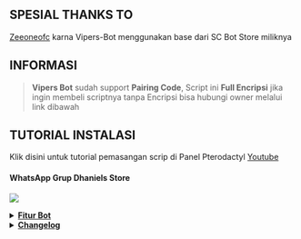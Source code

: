 ## SPESIAL THANKS TO
[Zeeoneofc](https://github.com/zeeoneofficial/Alphabot-Md?tab=readme-ov-file#information) karna Vipers-Bot menggunakan base dari SC Bot Store miliknya

## INFORMASI
> **Vipers Bot** sudah support **Pairing Code**, Script ini **Full Encripsi** jika ingin membeli scriptnya tanpa Encripsi bisa hubungi owner melalui link dibawah

## TUTORIAL INSTALASI
Klik disini untuk tutorial pemasangan scrip di Panel Pterodactyl [Youtube](https://youtu.be/hyt7FECIE9g?si=fdBUqgYxt7hAPVLe)

#### WhatsApp Grup Dhaniels Store
<a href="https://bit.ly/Dhaniels_store"><img src="https://img.shields.io/badge/Dhaniels Store WhatsApp Grup-25D366?style=for-the-badge&logo=whatsapp&logoColor=white" />

<details>
  <summary> <b>Fitur Bot</b></summary>
  
```
╭─────≼ *Menu Owner* ≽
╎» .addsewa
╎» .delsewa
╎» .listsewa
╎» .bcgc
╎» .pushkontak
╎» .idgc
╎» .join
╎» .del
╰─────≼≽

╭─────≼ *Menu Store* ≽
╎» .list
╎» .pay
╎» .setpay
╎» .jeda
╎» .addlist
╎» .dellist
╎» .updatelist
╎» .renamelist
╎» .done
╎» .setdone
╎» .changedone
╎» .delsetdone
╎» .proses
╎» .setproses
╎» .changeproses
╎» .delsetproses
╰─────≼≽

╭─────≼ *Menu Group* ≽
╎» .open
╎» .setopen
╎» .close
╎» .setclose
╎» .welcome
╎» .goodbye
╎» .setwelcome
╎» .changewelcome
╎» .delsetwelcome
╎» .setleft
╎» .changeleft
╎» .delsetleft
╎» .antiwame
╎» .antiwame2
╎» .antilink
╎» .antilink2
╎» .hidetag
╎» .add
╎» .kick
╎» .setppgc
╎» .setnamegc
╎» .setdesgc
╎» .linkgc
╎» .ceksewa
╎» .resetlinkgc
╎» .promote
╎» .demote
╎» .stiker
╎» .toimg
╎» .qc
╰─────≼≽

╭─────≼ *Menu Bot* ≽
╎» .bot
╎» .setbot
╎» .updatesetbot
╎» .delsetbot
╰─────≼≽

╭─────≼ *Menu Kalkulator* ≽
╎» .tambah
╎» .kurang
╎» .kali
╎» .bagi
╰─────≼≽

╭─────≼ *Menu Stalking* ≽
╎» .cekff
╎» .cekml
╎» .mlregion     [ Cek region akun ML ]
╎» .cekcodm
╎» .cekgenshin
╎» .ceksausageman
╎» .stalktt       [ Stalk Akun Tiktok ]
╎» .stalkig       [ Stalk Akun Instagram]
╎» .stalktwt      [ Stalk Akun Twitter ]
╎» .stalkgithub   [ Stalk Akun Github ]
╰─────≼≽

╭─────≼ *Menu Download* ≽
╎» .fbvid - Status Error ❌
╎» .igvid 
╎» .ttvid 
╎» .ytvid - Status Error ❌
╎» .twvid - Status Error ❌
╎» .hd - Status Down ❌
╎» .pinterest
╰─────≼≽
```

</details>

<details>
  <summary> <b>Changelog</b></summary>

  ```
# 21 Oktober 2023
- Membuat tampilan menu baru dan dipindahkan ke folder *MENUBASE*
- Penambahan Fitur Download Vidio *TIKTOK*
- Penambahan Fitur *GET ID GRUP* tapi fitur push kontaknya engga dibikin work takut ke *BANNED* nomer gw wkwk

# 7 Januari 2024
- Penambahan fitur *SEARCHING*
 > YT Search cmd (ytsearch Judul)
- Memperbaiki Fitur Stalk Akun Game
 > Stalk Free Fire cmd (cekff ID Game)
 > Stalk Mobile Legends cmd (cekml id/server)
   
# 12 Januari 2024
- Ganti Baileys dari adiwajshing ke whiskeysockets
   
# 21 Januari 2024
- Penambahan Fitur Stalking Username
 > Fitur Stalk CODM
 > Fitur Stalk Genshin Impact

# 27 Februari 2024
- Memperbaiki Fitur Setpay, Payment dan Addsewa

# 26 Mei 2024
- Penambahan fitur cek region mlbb (Mlreg)

# 16 Juni 2024
- Penambahan watermark dibagian console

# 4 Juli 2024
- Update Command Cekml agar bisa input id server tanpa ada tanda /
- Update jadi pairing code

# 18 Agustus 2024
- Penambahan fitur Toimg

# 21 Agustus 2024
- Menambahkan fitur download foto dari Pinterest
- Menambahkan fitur Stalking Sosmed 
 > stalktt
 > stalkig
 > stalktwt
 > stalkgithub

# 23 Agustus 2024
- Update Baileys ke versi 6.7.7

# 7 September fitur cek region MLBB matot

# 16 September 2024
- Update function upload image dari TelegraPh ke Imgbb.com
- Update fitur cek region MLBB

# 17 September 2024
- Update fitur delsewa menggunakan ID grup, jadi ga perlu ketik delsewa di grup penyewa
- Bisa cek sewa 1 grup, misal ada 5 grup penyewa dan fitur ceksewa di eksekusi di grup 1 maka data sewa yang muncul hanya grup 1 aja
- Penambahan Fitur cek username sausage man

# 2 Oktober 2024
- Update function Upload image ke hosting ke https://catbox.moe
- Penambahan fitur Tourl (foto menjadi link)
```

</details>
